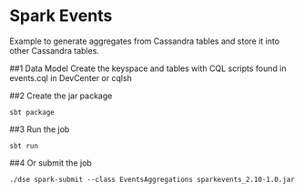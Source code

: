 # Spark Events

Example to generate aggregates from Cassandra tables and store it into other Cassandra tables.

##1 Data Model
Create the keyspace and tables with CQL scripts found in events.cql in DevCenter or cqlsh

##2 Create the jar package
```
sbt package
```

##3 Run the job 
```
sbt run
```

##4 Or submit the job
```
./dse spark-submit --class EventsAggregations sparkevents_2.10-1.0.jar
```
